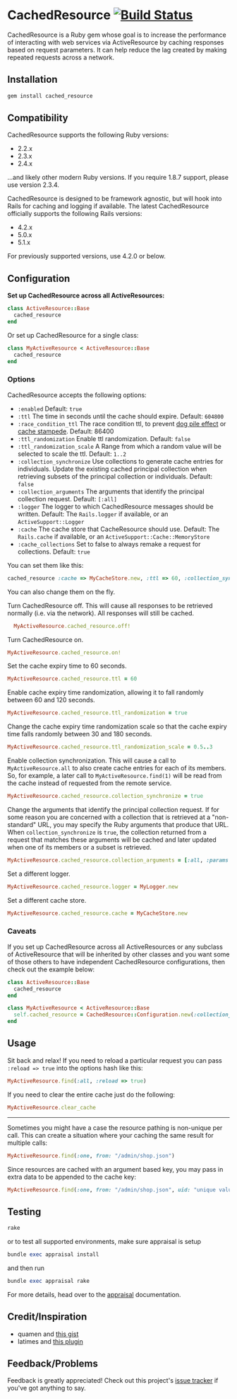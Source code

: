 # CachedResource [![Build Status](https://app.travis-ci.com/mhgbrown/cached_resource.svg?branch=master)](https://app.travis-ci.com/github/mhgbrown/cached_resource)
CachedResource is a Ruby gem whose goal is to increase the performance of interacting with web services via ActiveResource by caching responses based on request parameters.  It can help reduce the lag created by making repeated requests across a network.

## Installation

```ruby
gem install cached_resource
```

## Compatibility
CachedResource supports the following Ruby versions:

* 2.2.x
* 2.3.x
* 2.4.x

...and likely other modern Ruby versions. If you require 1.8.7 support, please use version 2.3.4.

CachedResource is designed to be framework agnostic, but will hook into Rails for caching and logging if available. The latest CachedResource officially supports the following Rails versions:

* 4.2.x
* 5.0.x
* 5.1.x

For previously supported versions, use 4.2.0 or below.

## Configuration
**Set up CachedResource across all ActiveResources:**

```ruby
class ActiveResource::Base
  cached_resource
end
```

Or set up CachedResource for a single class:

```ruby
class MyActiveResource < ActiveResource::Base
  cached_resource
end
```

### Options
CachedResource accepts the following options:

* `:enabled` Default: `true`
* `:ttl` The time in seconds until the cache should expire. Default: `604800`
* `:race_condition_ttl` The race condition ttl, to prevent [dog pile effect](https://en.wikipedia.org/wiki/Cache_stampede) or [cache stampede](https://en.wikipedia.org/wiki/Cache_stampede). Default: 86400
* `:ttl_randomization` Enable ttl randomization. Default: `false`
* `:ttl_randomization_scale` A Range from which a random value will be selected to scale the ttl. Default: `1..2`
* `:collection_synchronize` Use collections to generate cache entries for individuals.  Update the existing cached principal collection when retrieving subsets of the principal collection or individuals.  Default: `false`
* `:collection_arguments` The arguments that identify the principal collection request. Default: `[:all]`
* `:logger` The logger to which CachedResource messages should be written. Default: The `Rails.logger` if available, or an `ActiveSupport::Logger`
* `:cache` The cache store that CacheResource should use. Default: The `Rails.cache` if available, or an `ActiveSupport::Cache::MemoryStore`
* `:cache_collections` Set to false to always remake a request for collections. Default: `true`

You can set them like this:

```ruby
cached_resource :cache => MyCacheStore.new, :ttl => 60, :collection_synchronize => true, :logger => MyLogger.new
```

You can also change them on the fly.

Turn CachedResource off.  This will cause all responses to be retrieved normally (i.e. via the network). All responses will still be cached.

```ruby
  MyActiveResource.cached_resource.off!
```

Turn CachedResource on.
```ruby
MyActiveResource.cached_resource.on!
```

Set the cache expiry time to 60 seconds.

```ruby
MyActiveResource.cached_resource.ttl = 60
```

Enable cache expiry time randomization, allowing it to fall randomly between 60 and 120 seconds.

```ruby
MyActiveResource.cached_resource.ttl_randomization = true
```

Change the cache expiry time randomization scale so that the cache expiry time falls randomly between 30 and 180 seconds.

```ruby
MyActiveResource.cached_resource.ttl_randomization_scale = 0.5..3
```
Enable collection synchronization.  This will cause a call to `MyActiveResource.all` to also create cache entries for each of its members.  So, for example, a later call to `MyActiveResource.find(1)` will be read from the cache instead of requested from the remote service.

```ruby
MyActiveResource.cached_resource.collection_synchronize = true
```
Change the arguments that identify the principal collection request.  If for some reason you are concerned with a collection that is retrieved at a "non-standard" URL, you may specify the Ruby arguments that produce that URL.  When `collection_synchronize` is `true`, the collection returned from a request that matches these arguments will be cached and later updated when one of its members or a subset is retrieved.

```ruby
MyActiveResource.cached_resource.collection_arguments = [:all, :params => {:name => "Bob"}]
```
Set a different logger.

```ruby
MyActiveResource.cached_resource.logger = MyLogger.new
```
Set a different cache store.

```ruby
MyActiveResource.cached_resource.cache = MyCacheStore.new
```

### Caveats
If you set up CachedResource across all ActiveResources or any subclass of ActiveResource that will be inherited by other classes and you want some of those others to have independent CachedResource configurations, then check out the example below:

```ruby
class ActiveResource::Base
  cached_resource
end
```

```ruby
class MyActiveResource < ActiveResource::Base
  self.cached_resource = CachedResource::Configuration.new(:collection_synchronize => true)
end
```
## Usage
Sit back and relax! If you need to reload a particular request you can pass `:reload => true` into the options hash like this:

```ruby
MyActiveResource.find(:all, :reload => true)
```
If you need to clear the entire cache just do the following:

```ruby
MyActiveResource.clear_cache
```
---
Sometimes you might have a case the resource pathing is non-unique per call. This can create a situation where your caching the same result for multiple calls:

```ruby
MyActiveResource.find(:one, from: "/admin/shop.json")
```

Since resources are cached with an argument based key, you may pass in extra data to be appended to the cache key:

```ruby
MyActiveResource.find(:one, from: "/admin/shop.json", uid: "unique value")
```
## Testing

```ruby
rake
```

or to test all supported environments, make sure appraisal is setup

```ruby
bundle exec appraisal install
```

and then run

```ruby
bundle exec appraisal rake
```

For more details, head over to the [appraisal](https://github.com/thoughtbot/appraisal) documentation.

## Credit/Inspiration
* quamen and [this gist](http://gist.github.com/947734)
* latimes and [this plugin](http://github.com/latimes/cached_resource)

## Feedback/Problems
Feedback is greatly appreciated! Check out this project's [issue tracker](https://github.com/Ahsizara/cached_resource/issues) if you've got anything to say.

